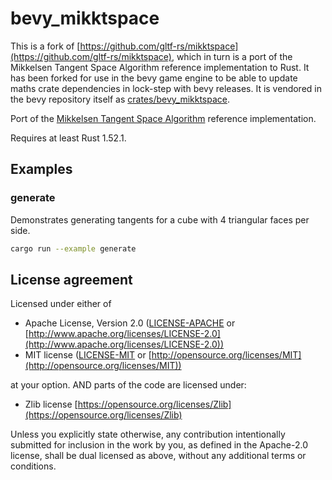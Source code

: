 # bevy_mikktspace

This is a fork of [https://github.com/gltf-rs/mikktspace](https://github.com/gltf-rs/mikktspace), which in turn is a port of the Mikkelsen Tangent Space Algorithm reference implementation to Rust. It has been forked for use in the bevy game engine to be able to update maths crate dependencies in lock-step with bevy releases. It is vendored in the bevy repository itself as [crates/bevy_mikktspace](https://github.com/bevyengine/bevy/tree/latest/crates/bevy_mikktspace).

Port of the [Mikkelsen Tangent Space Algorithm](https://en.blender.org/index.php/Dev:Shading/Tangent_Space_Normal_Maps) reference implementation.

Requires at least Rust 1.52.1.

## Examples

### generate

Demonstrates generating tangents for a cube with 4 triangular faces per side.

```sh
cargo run --example generate
```

## License agreement

Licensed under either of

* Apache License, Version 2.0
  ([LICENSE-APACHE](LICENSE-APACHE) or [http://www.apache.org/licenses/LICENSE-2.0](http://www.apache.org/licenses/LICENSE-2.0))
* MIT license
  ([LICENSE-MIT](LICENSE-MIT) or [http://opensource.org/licenses/MIT](http://opensource.org/licenses/MIT))

at your option. AND parts of the code are licensed under:

* Zlib license
  [https://opensource.org/licenses/Zlib](https://opensource.org/licenses/Zlib)

Unless you explicitly state otherwise, any contribution intentionally submitted
for inclusion in the work by you, as defined in the Apache-2.0 license, shall be
dual licensed as above, without any additional terms or conditions.
